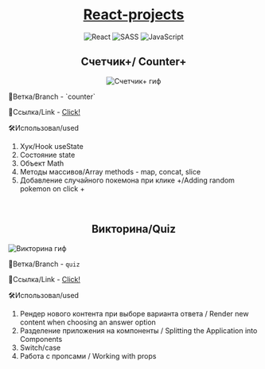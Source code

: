 <div align="center">

# [React-projects](https://dibrovgleb.github.io/react-projects/)
![React](https://img.shields.io/badge/react-%2320232a.svg?style=for-the-badge&logo=react&logoColor=%2361DAFB)
![SASS](https://img.shields.io/badge/Sass-181717?style=for-the-badge&logo=sass&logoColor=CC6699)
![JavaScript](https://img.shields.io/badge/JavaScript-181717?style=for-the-badge&logo=javascript&logoColor=F7DF1E)

## Счетчик+/ Counter+
![Счетчик+ гиф](https://i.imgur.com/u1JrrHp.gif "Счетчик+")

</div>
🌱Ветка/Branch - `counter`

🔗Ссылка/Link - [Click!](https://github.com/DibrovGleb/react-projects/tree/counter)

🛠️Использовал/used
1. Хук/Hook useState
2. Состояние state
3. Объект Math
4. Методы массивов/Array methods - map, concat, slice
5. Добавление случайного покемона при клике +/Adding random pokemon on click +
<br>
<h2 align="center">Викторина/Quiz</h2>

![Викторина гиф](https://i.imgur.com/ItdJqgu.gif "Викторина")

🌱Ветка/Branch - `quiz`

🔗Ссылка/Link - [Click!](https://github.com/DibrovGleb/react-projects/tree/quiz)

🛠️Использовал/used
1. Рендер нового контента при выборе варианта ответа / Render new content when choosing an answer option
2. Разделение приложения на компоненты / Splitting the Application into Components
3. Switch/case
4. Работа с пропсами / Working with props